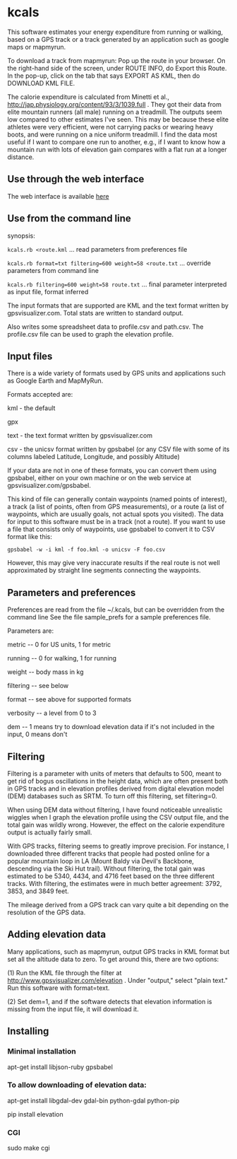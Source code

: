 kcals
=====

This software estimates your energy expenditure from running or walking,
based on a GPS track or a track generated by an application such as
google maps or mapmyrun. 

To download a track from mapmyrun: Pop up the route in your browser.
On the right-hand side of the screen, under ROUTE INFO, do Export this
Route. In the pop-up, click on the tab that says EXPORT AS KML, then
do DOWNLOAD KML FILE. 

The calorie expenditure is calculated from Minetti et al., http://jap.physiology.org/content/93/3/1039.full .
They got their data from elite mountain runners (all male) running on a treadmill.
The outputs seem low compared to other estimates I've seen. This may be because these
elite athletes were very efficient, were not carrying packs or wearing heavy boots, and
were running on a nice uniform treadmill. I find the data most useful if I want to compare
one run to another, e.g., if I want to know how a mountain run with lots of elevation gain
compares with a flat run at a longer distance.

## Use through the web interface

The web interface is available [here](http://www.lightandmatter.com/kcals)

## Use from the command line

synopsis:

`kcals.rb <route.kml` ... read parameters from preferences file

`kcals.rb format=txt filtering=600 weight=58 <route.txt` ... override parameters from command line

`kcals.rb filtering=600 weight=58 route.txt` ... final parameter interpreted as input file, format inferred

The input formats that are supported are KML and the text format
written by gpsvisualizer.com.  Total stats are written to standard output.

Also writes some spreadsheet data to profile.csv and path.csv.
The profile.csv file can be used to graph the elevation profile. 

## Input files

There is a wide variety of formats used by GPS units and applications such as Google Earth and MapMyRun.

Formats accepted are:

kml - the default

gpx

text - the text format written by gpsvisualizer.com

csv - the unicsv format written by gpsbabel (or any CSV file with some of its columns labeled
Latitude, Longitude, and possibly Altitude)

If your data are not in one of these formats, you can convert them using gpsbabel, either on your
own machine or on the web service at gpsvisualizer.com/gpsbabel.

This kind of file can generally contain waypoints (named points of interest), a track (a list of points, often
from GPS measurements), or a route (a list of waypoints, which are usually goals, not actual spots you
visited). The data for input to this software must be in a track (not a route).
If you want to use a file that consists only of waypoints, use gpsbabel to convert it to
CSV format like this:

`gpsbabel -w -i kml -f foo.kml -o unicsv -F foo.csv`

However, this may give very inaccurate results if the real route is not well approximated by
straight line segments connecting the waypoints.

## Parameters and preferences

Preferences are read from the file ~/.kcals, but can be overridden from the command line
See the file sample_prefs for a sample preferences file.

Parameters are:

  metric -- 0 for US units, 1 for metric

  running -- 0 for walking, 1 for running

  weight -- body mass in kg

  filtering -- see below

  format -- see above for supported formats

  verbosity -- a level from 0 to 3

  dem -- 1 means try to download elevation data if it's not included in the input, 0 means don't

## Filtering

Filtering is a parameter with units of meters that defaults to 500, meant to get rid of bogus
oscillations in the height data, which are often present both
in GPS tracks and in elevation profiles derived from digital elevation model (DEM) databases such as SRTM.
To turn off this filtering, set filtering=0.

When using DEM data without filtering, I have found 
noticeable unrealistic wiggles when I graph
the elevation profile using the CSV output file, and the total gain was wildly wrong. However, the
effect on the calorie expenditure output is actually fairly small.

With GPS tracks, filtering seems to greatly improve precision. For instance, I downloaded three different tracks
that people had posted online for a popular mountain loop in LA (Mount Baldy via Devil's Backbone, descending
via the Ski Hut trail). Without filtering, the total gain was estimated to be 5340, 4434, and 4716 feet
based on the three different tracks. With filtering, the estimates were in much better agreement:
3792, 3853, and 3849 feet.

The mileage derived from a GPS track can vary quite a bit depending on the resolution of the GPS data.


## Adding elevation data

Many applications, such as mapmyrun, output GPS tracks in KML format but set all the altitude data to
zero. To get around this, there are two options:

(1) Run the KML file through the filter at
http://www.gpsvisualizer.com/elevation . Under "output," select
"plain text." Run this software with format=text.

(2) Set dem=1, and if the software detects that elevation information is missing from the input
file, it will download it.

## Installing

### Minimal installation

apt-get install libjson-ruby gpsbabel

### To allow downloading of elevation data:

apt-get install libgdal-dev gdal-bin python-gdal python-pip

pip install elevation

### CGI

sudo make cgi
